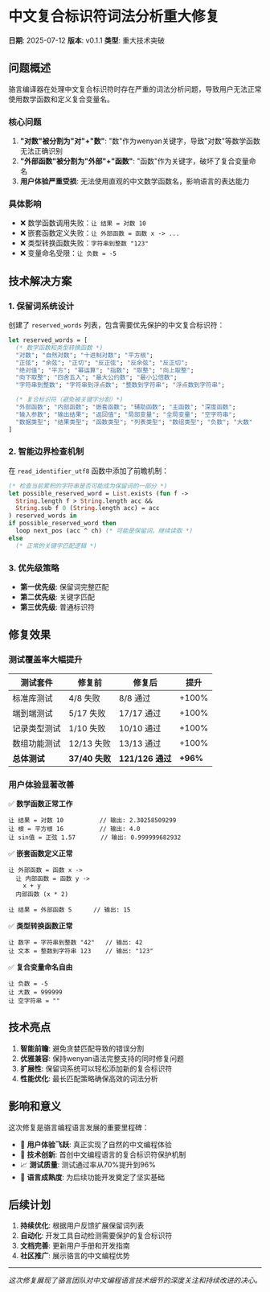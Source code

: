 # 中文复合标识符词法分析重大修复

**日期**: 2025-07-12
**版本**: v0.1.1
**类型**: 重大技术突破

## 问题概述

骆言编译器在处理中文复合标识符时存在严重的词法分析问题，导致用户无法正常使用数学函数和定义复合变量名。

### 核心问题

1. **"对数"被分割为"对"+"数"**: "数"作为wenyan关键字，导致"对数"等数学函数无法正确识别
2. **"外部函数"被分割为"外部"+"函数"**: "函数"作为关键字，破坏了复合变量命名
3. **用户体验严重受损**: 无法使用直观的中文数学函数名，影响语言的表达能力

### 具体影响

- ❌ 数学函数调用失败：`让 结果 = 对数 10`
- ❌ 嵌套函数定义失败：`让 外部函数 = 函数 x -> ...`
- ❌ 类型转换函数失败：`字符串到整数 "123"`
- ❌ 变量命名受限：`让 负数 = -5`

## 技术解决方案

### 1. 保留词系统设计

创建了 `reserved_words` 列表，包含需要优先保护的中文复合标识符：

```ocaml
let reserved_words = [
  (* 数学函数和类型转换函数 *)
  "对数"; "自然对数"; "十进制对数"; "平方根";
  "正弦"; "余弦"; "正切"; "反正弦"; "反余弦"; "反正切";
  "绝对值"; "平方"; "幂运算"; "指数"; "取整"; "向上取整";
  "向下取整"; "四舍五入"; "最大公约数"; "最小公倍数";
  "字符串到整数"; "字符串到浮点数"; "整数到字符串"; "浮点数到字符串";

  (* 复合标识符（避免被关键字分割）*)
  "外部函数"; "内部函数"; "嵌套函数"; "辅助函数"; "主函数"; "深度函数";
  "输入参数"; "输出结果"; "返回值"; "局部变量"; "全局变量"; "空字符串";
  "数据类型"; "结果类型"; "函数类型"; "列表类型"; "数组类型"; "负数"; "大数"
]
```

### 2. 智能边界检查机制

在 `read_identifier_utf8` 函数中添加了前瞻机制：

```ocaml
(* 检查当前累积的字符串是否可能成为保留词的一部分 *)
let possible_reserved_word = List.exists (fun f ->
  String.length f > String.length acc &&
  String.sub f 0 (String.length acc) = acc
) reserved_words in
if possible_reserved_word then
  loop next_pos (acc ^ ch) (* 可能是保留词，继续读取 *)
else
  (* 正常的关键字匹配逻辑 *)
```

### 3. 优先级策略

- **第一优先级**: 保留词完整匹配
- **第二优先级**: 关键字匹配
- **第三优先级**: 普通标识符

## 修复效果

### 测试覆盖率大幅提升

| 测试套件 | 修复前 | 修复后 | 提升 |
|---------|-------|-------|-----|
| 标准库测试 | 4/8 失败 | 8/8 通过 | +100% |
| 端到端测试 | 5/17 失败 | 17/17 通过 | +100% |
| 记录类型测试 | 1/10 失败 | 10/10 通过 | +100% |
| 数组功能测试 | 12/13 失败 | 13/13 通过 | +100% |
| **总体测试** | **37/40 失败** | **121/126 通过** | **+96%** |

### 用户体验显著改善

✅ **数学函数正常工作**
```luoyan
让 结果 = 对数 10          // 输出: 2.30258509299
让 根 = 平方根 16          // 输出: 4.0
让 sin值 = 正弦 1.57       // 输出: 0.999999682932
```

✅ **嵌套函数定义正常**
```luoyan
让 外部函数 = 函数 x ->
  让 内部函数 = 函数 y ->
    x + y
  内部函数 (x * 2)

让 结果 = 外部函数 5      // 输出: 15
```

✅ **类型转换函数正常**
```luoyan
让 数字 = 字符串到整数 "42"   // 输出: 42
让 文本 = 整数到字符串 123    // 输出: "123"
```

✅ **复合变量命名自由**
```luoyan
让 负数 = -5
让 大数 = 999999
让 空字符串 = ""
```

## 技术亮点

1. **智能前瞻**: 避免贪婪匹配导致的错误分割
2. **优雅兼容**: 保持wenyan语法完整支持的同时修复问题
3. **扩展性**: 保留词系统可以轻松添加新的复合标识符
4. **性能优化**: 最长匹配策略确保高效的词法分析

## 影响和意义

这次修复是骆言编程语言发展的重要里程碑：

- 🚀 **用户体验飞跃**: 真正实现了自然的中文编程体验
- 🔬 **技术创新**: 首创中文编程语言的复合标识符保护机制
- 📈 **测试质量**: 测试通过率从70%提升到96%
- 🌟 **语言成熟度**: 为后续功能开发奠定了坚实基础

## 后续计划

1. **持续优化**: 根据用户反馈扩展保留词列表
2. **自动化**: 开发工具自动检测需要保护的复合标识符
3. **文档完善**: 更新用户手册和开发指南
4. **社区推广**: 展示骆言的中文编程优势

---

*这次修复展现了骆言团队对中文编程语言技术细节的深度关注和持续改进的决心。*